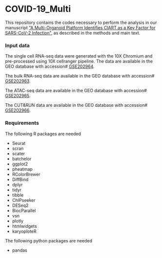 # COVID-19_Multi

This repository contains the codes necessary to perform the analysis in our
manuscript ["A Multi-Organoid Platform Identifies CIART as a Key Factor for
SARS-CoV-2 Infection"](https://github.com/shuibingchen/COVID-19_Multi), as
described in the methods and main text.

### Input data

The single cell RNA-seq data were generated with the 10X Chromium and
pre-processed using 10X cellranger pipeline. The data are available in the
GEO database with accession#
[GSE202964](https://www.ncbi.nlm.nih.gov/geo/query/acc.cgi?acc=GSE202964).

The bulk RNA-seq data are available in the GEO database with accession#
[GSE202963](https://www.ncbi.nlm.nih.gov/geo/query/acc.cgi?acc=GSE202963).

The ATAC-seq data are available in the GEO database with accession#
[GSE202965](https://www.ncbi.nlm.nih.gov/geo/query/acc.cgi?acc=GSE202965).

The CUT&RUN data are available in the GEO database with accession#
[GSE202966](https://www.ncbi.nlm.nih.gov/geo/query/acc.cgi?acc=GSE202966).

### Requirements

The following R packages are needed

- Seurat
- scran
- scater
- batchelor
- ggplot2
- pheatmap
- RColorBrewer
- DiffBind
- dplyr
- tidyr
- tibble
- ChIPseeker
- DESeq2
- BiocParallel
- vsn
- plotly
- htmlwidgets
- karyoploteR

The following python packages are needed

- pandas

